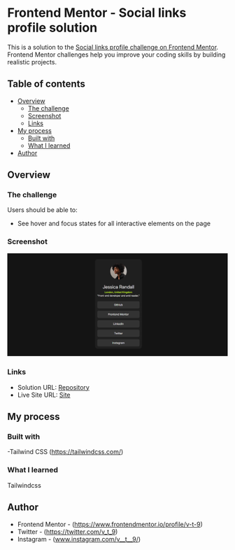 # Frontend Mentor - Social links profile solution

This is a solution to the [Social links profile challenge on Frontend Mentor](https://www.frontendmentor.io/challenges/social-links-profile-UG32l9m6dQ). Frontend Mentor challenges help you improve your coding skills by building realistic projects. 

## Table of contents

- [Overview](#overview)
  - [The challenge](#the-challenge)
  - [Screenshot](#screenshot)
  - [Links](#links)
- [My process](#my-process)
  - [Built with](#built-with)
  - [What I learned](#what-i-learned)
- [Author](#author)


## Overview

### The challenge

Users should be able to:

- See hover and focus states for all interactive elements on the page

### Screenshot

![](./screenshot.png)

### Links

- Solution URL: [Repository](https://github.com/v-t-9/FrontEndMentorSocialLinksProfile)
- Live Site URL: [Site](https://v-t-9.github.io/FrontEndMentorSocialLinksProfile/)

## My process

### Built with

-Tailwind CSS (https://tailwindcss.com/)


### What I learned

Tailwindcss


## Author

- Frontend Mentor - (https://www.frontendmentor.io/profile/v-t-9)
- Twitter - (https://twitter.com/v_t_9)
- Instagram - (www.instagram.com/v__t__9/)


